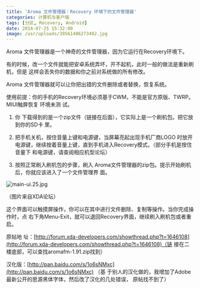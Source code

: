 ```yaml
---
title: 'Aroma 文件管理器：Recovery 环境下的文件管理器'
categories: 计算机与客户端
tags: [分区, Recovery, Android]
date: 2014-07-25 15:32:00
image: /usr/uploads/39561406273492.jpg
---
```


Aroma 文件管理器是一个神奇的文件管理器，因为它运行在Recovery环境下。

有的时候，改一个文件就能把安卓系统弄坏，开不起机，此时一般的做法是重新刷机，但是
这样会丢失你的数据和你之前对系统做的所有修改。

Aroma 文件管理器就可以让你把出错的文件删除或者替换，恢复系统。

使用前提：你的手机的Recovery环境必须基于CWM，不能是官方原版、TWRP。MIUI触屏恢复
环境未测
试。</p><ol class=" list-paddingleft-2" style="list-style-type: decimal;"><li><p>你
下载得到的是一个zip文件（链接在后面），它实际上是一个刷机包。把它放到你的SD卡
里。</p></li><li><p>把手机关机，按住音量上键和电源键，当屏幕亮起出现手机厂商LOGO
时放开电源键，继续按着音量上键，直到手机进入Recovery模式。（部分手机是按住音量下
和电源键，请查阅相应机型论坛）</p></li><li><p>按照正常刷入刷机包的步骤，刷入
Aroma文件管理器的zip包。提示开始刷机后，你就应该进入了一个文件管理界
面。</p></li></ol><p><img src="/usr/uploads/39561406273492.jpg" title="main-ui.25.jpg"/>

（图片来自XDA论坛）

这个界面可以触摸屏操作，你可以在其中进行文件删除、复制等操作。当你完成操作时，点
右下角Menu-Exit，就可以退回Recovery界面，继续刷入刷机包或者重启。

原帖地
址：[http://forum.xda-developers.com/showthread.php?t=1646108](http://forum.xda-developers.com/showthread.php?t=1646108)（链
接在二楼底部，可以查找aromafm-1.91.zip找到）

汉化版：[http://pan.baidu.com/s/1o6sNMxc](http://pan.baidu.com/s/1o6sNMxc) （基
于别人的汉化做的，我增加了Adobe最新公开的思源黑体字体，然后改了汉化的几处错误，
原帖找不到了）</p>
